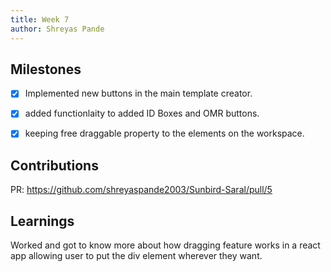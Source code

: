 ```yaml
---
title: Week 7
author: Shreyas Pande
---
```


## Milestones
- [x] Implemented new buttons in the main template creator.
- [x] added functionlaity to added ID Boxes and OMR buttons.
- [x] keeping free draggable property to the elements on the workspace. 


 

## Contributions
PR: https://github.com/shreyaspande2003/Sunbird-Saral/pull/5
## Learnings
Worked and got to know more about how dragging feature works in a react app allowing user
to put the div element wherever they want.